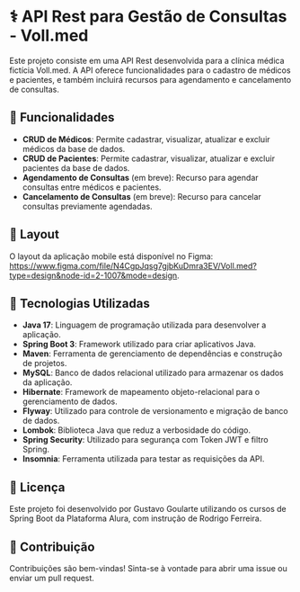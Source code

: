# ⚕️ API Rest para Gestão de Consultas - Voll.med

Este projeto consiste em uma API Rest desenvolvida para a clínica médica fictícia Voll.med. A API oferece funcionalidades para o cadastro de médicos e pacientes, e também incluirá recursos para agendamento e cancelamento de consultas.

## 🔗 Funcionalidades

- **CRUD de Médicos**: Permite cadastrar, visualizar, atualizar e excluir médicos da base de dados.
- **CRUD de Pacientes**: Permite cadastrar, visualizar, atualizar e excluir pacientes da base de dados.
- **Agendamento de Consultas** (em breve): Recurso para agendar consultas entre médicos e pacientes.
- **Cancelamento de Consultas** (em breve): Recurso para cancelar consultas previamente agendadas.

## 🎨 Layout

O layout da aplicação mobile está disponível no Figma: https://www.figma.com/file/N4CgpJqsg7gjbKuDmra3EV/Voll.med?type=design&node-id=2-1007&mode=design.

## 📃 Tecnologias Utilizadas

- **Java 17**: Linguagem de programação utilizada para desenvolver a aplicação.
- **Spring Boot 3**: Framework utilizado para criar aplicativos Java.
- **Maven**: Ferramenta de gerenciamento de dependências e construção de projetos.
- **MySQL**: Banco de dados relacional utilizado para armazenar os dados da aplicação.
- **Hibernate**: Framework de mapeamento objeto-relacional para o gerenciamento de dados.
- **Flyway**: Utilizado para controle de versionamento e migração de banco de dados.
- **Lombok**: Biblioteca Java que reduz a verbosidade do código.
- **Spring Security**: Utilizado para segurança com Token JWT e filtro Spring.
- **Insomnia**: Ferramenta utilizada para testar as requisições da API.

## 📃 Licença

Este projeto foi desenvolvido por Gustavo Goularte utilizando os cursos de Spring Boot da Plataforma Alura, com instrução de Rodrigo Ferreira.

## 📃 Contribuição

Contribuições são bem-vindas! Sinta-se à vontade para abrir uma issue ou enviar um pull request.

